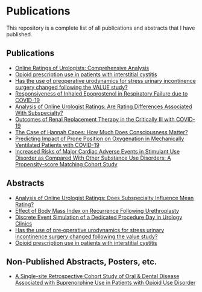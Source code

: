 # Publications

This repository is a complete list of all publications and abstracts that I have published.

## Publications

- [Online Ratings of Urologists: Comprehensive Analysis](<Publications/001 Online Ratings of Urologists/Online Ratings of Urologists.pdf>)
- [Opioid prescription use in patients with interstitial cystitis](<Publications/002 IC Opioids/Opioid prescription use in interstitial cystitis.pdf>)
- [Has the use of preoperative urodynamics for stress urinary incontinence surgery changed following the VALUE study?](<Publications/003 VALUE Study/Pre-operative Urodynamics for Stress Urinary Incontinence.pdf>)
- [Responsiveness of Inhaled Epoprostenol in Respiratory Failure due to COVID-19](<Publications/004 Epoprostenol COVID/Responsiveness of Inhaled Epoprostenol in COVID Respiratory Failure.pdf>)
- [Analysis of Online Urologist Ratings: Are Rating Differences Associated With Subspecialty?](<Publications/005 Online Rating Urologist by Subspecialty/Analysis of Online Urologist Ratings Are Rating Differences Associated With Subspecialty.pdf>)
- [Outcomes of Renal Replacement Therapy in the Critically Ill with COVID-19](<Publications/006 RRT COVID/Outcomes of Renal Replacement Therapy in the Critically Ill with COVID-19.pdf>)
- [The Case of Hannah Capes: How Much Does Consciousness Matter?](<Publications/007 Capes Paper/The Case of Hannah Capes.pdf>)
- [Predicting Impact of Prone Position on Oxygenation in Mechanically Ventilated Patients with COVID-19](<Publications/008 Prone COVID/Predicting Impact of Prone Position on Oxygenation in Mechanically Ventilated Patients with COVID-19.pdf>)
- [Increased Risks of Major Cardiac Adverse Events in Stimulant Use Disorder as Compared With Other Substance Use Disorders: A Propensity-score Matching Cohort Study](<Publications/010 MACE Stimulant Use/Increased Risks of Major Cardiac Adverse Events in Stimulant Use Disorders.pdf>)

## Abstracts

- [Analysis of Online Urologist Ratings: Does Subspecialty Influence Mean Rating?](<Abstracts/001 Analysis of Online Urologist Ratings Subspecialty Influence/Analysis of Online Urologist Ratings - Does Subspecialty Influence Mean Rating.pdf>)
- [Effect of Body Mass Index on Recurrence Following Urethroplasty](<Abstracts/002 Effect of BMI on Recurrence of Urethroplasty/Effect of BMI on Recurrence Following Urethroplasty.pdf>)
- [Discrete Event Simulation of a Dedicated Procedure Day in Urology Clinics](<Abstracts/003 Discrete Event Simulation of Procedure Day in Urology Clinic/Discrete Event Simulation of a dedicated procedure day in Urology Clinics.pdf>)
- [Has the use of pre‐operative urodynamics for stress urinary incontinence surgery changed following the value study?](<Abstracts/004 Pre-operative Urodynamics for SUI After value study/Has the use of pre-operative urodynamics for stress urinary incontinence changed following hte value study.pdf>)
- [Opioid prescription use in patients with interstitial cystitis](<Abstracts/005 Opioid Prescriptions in interstitial cystitis/Opioid Prescription use in patients with Interstitial Cystitis.pdf>)

## Non-Published Abstracts, Posters, etc.

- [A Single-site Retrospective Cohort Study of Oral & Dental Disease Associated with Buprenorphine Use in Patients with Opioid Use Disorder](<Unpublished/001 Single-Site Retrospective Cohort Study of Oral and Dental Disease Associated with Buprenorphine Use.pdf>)

<!-- ## Currently in Submission -->
